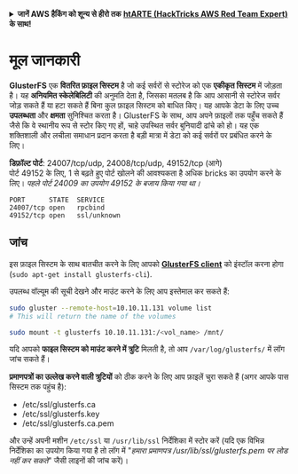 <details>

<summary><strong>जानें AWS हैकिंग को शून्य से हीरो तक</strong> <a href="https://training.hacktricks.xyz/courses/arte"><strong>htARTE (HackTricks AWS Red Team Expert)</strong></a><strong> के साथ!</strong></summary>

HackTricks का समर्थन करने के अन्य तरीके:

* यदि आप चाहते हैं कि आपकी **कंपनी HackTricks में विज्ञापित हो** या **HackTricks को PDF में डाउनलोड करें** तो [**सब्सक्रिप्शन प्लान**](https://github.com/sponsors/carlospolop) देखें!
* [**आधिकारिक PEASS & HackTricks स्वैग**](https://peass.creator-spring.com) प्राप्त करें
* हमारे विशेष [**NFTs**](https://opensea.io/collection/the-peass-family) संग्रह [**The PEASS Family**](https://opensea.io/collection/the-peass-family) खोजें
* **शामिल हों** 💬 [**डिस्कॉर्ड समूह**](https://discord.gg/hRep4RUj7f) या [**टेलीग्राम समूह**](https://t.me/peass) या हमें **ट्विटर** 🐦 [**@carlospolopm**](https://twitter.com/hacktricks_live)** पर फॉलो** करें।
* **अपने हैकिंग ट्रिक्स साझा करें** हैकट्रिक्स** और [**HackTricks Cloud**](https://github.com/carlospolop/hacktricks-cloud) github repos को PR जमा करके।

</details>


# मूल जानकारी

**GlusterFS** एक **वितरित फ़ाइल सिस्टम** है जो कई सर्वरों से स्टोरेज को एक **एकीकृत सिस्टम** में जोड़ता है। यह **अनियमित स्केलेबिलिटी** की अनुमति देता है, जिसका मतलब है कि आप आसानी से स्टोरेज सर्वर जोड़ सकते हैं या हटा सकते हैं बिना कुल फ़ाइल सिस्टम को बाधित किए। यह आपके डेटा के लिए उच्च **उपलब्धता** और **क्षमता** सुनिश्चित करता है। GlusterFS के साथ, आप अपने फ़ाइलों तक पहुँच सकते हैं जैसे कि वे स्थानीय रूप से स्टोर किए गए हों, चाहे उपस्थित सर्वर बुनियादी ढांचे को हो। यह एक शक्तिशाली और लचीला समाधान प्रदान करता है बड़ी मात्रा में डेटा को कई सर्वरों पर प्रबंधित करने के लिए।

**डिफ़ॉल्ट पोर्ट**: 24007/tcp/udp, 24008/tcp/udp, 49152/tcp (आगे)\
पोर्ट 49152 के लिए, 1 से बढ़ते हुए पोर्ट खोलने की आवश्यकता है अधिक bricks का उपयोग करने के लिए। _पहले पोर्ट 24009 का उपयोग 49152 के बजाय किया गया था।_
```
PORT      STATE  SERVICE
24007/tcp open   rpcbind
49152/tcp open   ssl/unknown
```
## जांच

इस फ़ाइल सिस्टम के साथ बातचीत करने के लिए आपको [**GlusterFS client**](https://download.gluster.org/pub/gluster/glusterfs/LATEST/) को इंस्टॉल करना होगा (`sudo apt-get install glusterfs-cli`).

उपलब्ध वॉल्यूम की सूची देखने और माउंट करने के लिए आप इस्तेमाल कर सकते हैं:
```bash
sudo gluster --remote-host=10.10.11.131 volume list
# This will return the name of the volumes

sudo mount -t glusterfs 10.10.11.131:/<vol_name> /mnt/
```
यदि आपको **फाइल सिस्टम को माउंट करने में त्रुटि** मिलती है, तो आप `/var/log/glusterfs/` में लॉग जांच सकते हैं।

**प्रमाणपत्रों का उल्लेख करने वाली त्रुटियों** को ठीक करने के लिए आप फ़ाइलें चुरा सकते हैं (अगर आपके पास सिस्टम तक पहुंच है):

* /etc/ssl/glusterfs.ca
* /etc/ssl/glusterfs.key
* /etc/ssl/glusterfs.ca.pem

और उन्हें अपनी मशीन `/etc/ssl` या `/usr/lib/ssl` निर्देशिका में स्टोर करें (यदि एक विभिन्न निर्देशिका का उपयोग किया गया है तो लॉग में "_हमारा प्रमाणपत्र /usr/lib/ssl/glusterfs.pem पर लोड नहीं कर सकते_" जैसी लाइनों की जांच करें)।
